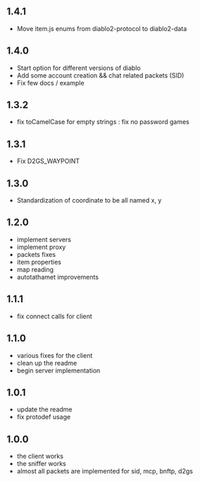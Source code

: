 ## 1.4.1
* Move item.js enums from diablo2-protocol to diablo2-data

## 1.4.0
* Start option for different versions of diablo
* Add some account creation && chat related packets (SID)
* Fix few docs / example

## 1.3.2
* fix toCamelCase for empty strings : fix no password games

## 1.3.1
* Fix D2GS_WAYPOINT

## 1.3.0
 * Standardization of coordinate to be all named x, y

## 1.2.0

* implement servers
* implement proxy
* packets fixes
* item properties
* map reading
* autotathamet improvements

## 1.1.1

* fix connect calls for client

## 1.1.0

* various fixes for the client
* clean up the readme
* begin server implementation

## 1.0.1
* update the readme
* fix protodef usage

## 1.0.0

* the client works
* the sniffer works
* almost all packets are implemented for sid, mcp, bnftp, d2gs

